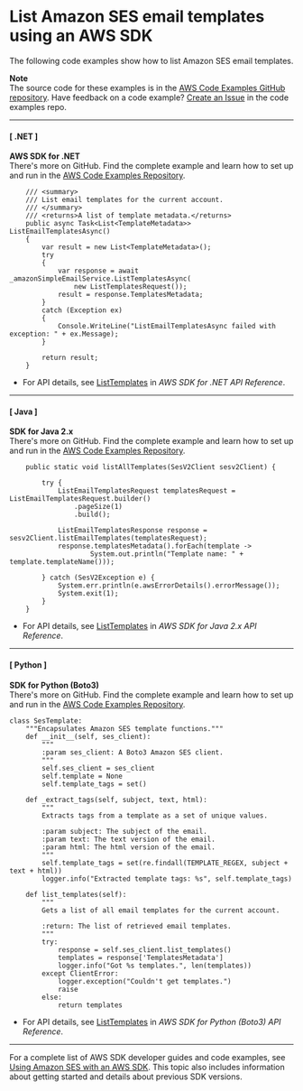 # List Amazon SES email templates using an AWS SDK<a name="example_ses_ListTemplates_section"></a>

The following code examples show how to list Amazon SES email templates\.

**Note**  
The source code for these examples is in the [AWS Code Examples GitHub repository](https://github.com/awsdocs/aws-doc-sdk-examples)\. Have feedback on a code example? [Create an Issue](https://github.com/awsdocs/aws-doc-sdk-examples/issues/new/choose) in the code examples repo\. 

------
#### [ \.NET ]

**AWS SDK for \.NET**  
 There's more on GitHub\. Find the complete example and learn how to set up and run in the [AWS Code Examples Repository](https://github.com/awsdocs/aws-doc-sdk-examples/tree/main/dotnetv3/SES#code-examples)\. 
  

```
    /// <summary>
    /// List email templates for the current account.
    /// </summary>
    /// <returns>A list of template metadata.</returns>
    public async Task<List<TemplateMetadata>> ListEmailTemplatesAsync()
    {
        var result = new List<TemplateMetadata>();
        try
        {
            var response = await _amazonSimpleEmailService.ListTemplatesAsync(
                new ListTemplatesRequest());
            result = response.TemplatesMetadata;
        }
        catch (Exception ex)
        {
            Console.WriteLine("ListEmailTemplatesAsync failed with exception: " + ex.Message);
        }

        return result;
    }
```
+  For API details, see [ListTemplates](https://docs.aws.amazon.com/goto/DotNetSDKV3/email-2010-12-01/ListTemplates) in *AWS SDK for \.NET API Reference*\. 

------
#### [ Java ]

**SDK for Java 2\.x**  
 There's more on GitHub\. Find the complete example and learn how to set up and run in the [AWS Code Examples Repository](https://github.com/awsdocs/aws-doc-sdk-examples/tree/main/javav2/example_code/ses#readme)\. 
  

```
    public static void listAllTemplates(SesV2Client sesv2Client) {

        try {
            ListEmailTemplatesRequest templatesRequest = ListEmailTemplatesRequest.builder()
                .pageSize(1)
                .build();

            ListEmailTemplatesResponse response = sesv2Client.listEmailTemplates(templatesRequest);
            response.templatesMetadata().forEach(template ->
                    System.out.println("Template name: " + template.templateName()));

        } catch (SesV2Exception e) {
            System.err.println(e.awsErrorDetails().errorMessage());
            System.exit(1);
        }
    }
```
+  For API details, see [ListTemplates](https://docs.aws.amazon.com/goto/SdkForJavaV2/email-2010-12-01/ListTemplates) in *AWS SDK for Java 2\.x API Reference*\. 

------
#### [ Python ]

**SDK for Python \(Boto3\)**  
 There's more on GitHub\. Find the complete example and learn how to set up and run in the [AWS Code Examples Repository](https://github.com/awsdocs/aws-doc-sdk-examples/tree/main/python/example_code/ses#code-examples)\. 
  

```
class SesTemplate:
    """Encapsulates Amazon SES template functions."""
    def __init__(self, ses_client):
        """
        :param ses_client: A Boto3 Amazon SES client.
        """
        self.ses_client = ses_client
        self.template = None
        self.template_tags = set()

    def _extract_tags(self, subject, text, html):
        """
        Extracts tags from a template as a set of unique values.

        :param subject: The subject of the email.
        :param text: The text version of the email.
        :param html: The html version of the email.
        """
        self.template_tags = set(re.findall(TEMPLATE_REGEX, subject + text + html))
        logger.info("Extracted template tags: %s", self.template_tags)

    def list_templates(self):
        """
        Gets a list of all email templates for the current account.

        :return: The list of retrieved email templates.
        """
        try:
            response = self.ses_client.list_templates()
            templates = response['TemplatesMetadata']
            logger.info("Got %s templates.", len(templates))
        except ClientError:
            logger.exception("Couldn't get templates.")
            raise
        else:
            return templates
```
+  For API details, see [ListTemplates](https://docs.aws.amazon.com/goto/boto3/email-2010-12-01/ListTemplates) in *AWS SDK for Python \(Boto3\) API Reference*\. 

------

For a complete list of AWS SDK developer guides and code examples, see [Using Amazon SES with an AWS SDK](sdk-general-information-section.md)\. This topic also includes information about getting started and details about previous SDK versions\.